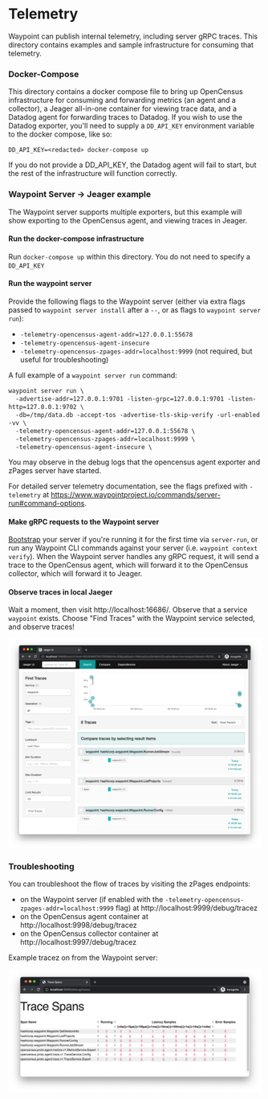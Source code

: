 # Telemetry

Waypoint can publish internal telemetry, including server gRPC traces.
This directory contains examples and sample infrastructure for consuming that telemetry.

### Docker-Compose
This directory contains a docker compose file to bring up OpenCensus infrastructure
for consuming and forwarding metrics (an agent and a collector), a Jeager
all-in-one container for viewing trace data, and a Datadog agent for
forwarding traces to Datadog. If you wish to use the Datadog exporter, you'll
need to supply a `DD_API_KEY` environment variable to the docker compose, like so:

```
DD_API_KEY=<redacted> docker-compose up
```

If you do not provide a DD_API_KEY, the Datadog agent will fail to start, but the
rest of the infrastructure will function correctly.

### Waypoint Server -> Jeager example


The Waypoint server supports multiple exporters, but this example will show exporting
to the OpenCensus agent, and viewing traces in Jeager.

#### Run the docker-compose infrastructure
Run `docker-compose up` within this directory. You do not need to specify a `DD_API_KEY`

#### Run the waypoint server

Provide the following flags to the Waypoint server (either via extra flags passed to `waypoint server install` after a `--`,
or as flags to `waypoint server run`):

- `-telemetry-opencensus-agent-addr=127.0.0.1:55678`
- `-telemetry-opencensus-agent-insecure`
- `-telemetry-opencensus-zpages-addr=localhost:9999` (not required, but useful for troubleshooting)

A full example of a `waypoint server run` command:
```
waypoint server run \
  -advertise-addr=127.0.0.1:9701 -listen-grpc=127.0.0.1:9701 -listen-http=127.0.0.1:9702 \
  -db=/tmp/data.db -accept-tos -advertise-tls-skip-verify -url-enabled -vv \
  -telemetry-opencensus-agent-addr=127.0.0.1:55678 \
  -telemetry-opencensus-zpages-addr=localhost:9999 \
  -telemetry-opencensus-agent-insecure \
```

You may observe in the debug logs that the opencensus agent exporter and zPages server have started.

For detailed server telemetry documentation, see the flags prefixed with `-telemetry`
at https://www.waypointproject.io/commands/server-run#command-options. 

#### Make gRPC requests to the Waypoint server

[Bootstrap](https://www.waypointproject.io/commands/server-bootstrap) your server if you're running it for the first
time via `server-run`, or run any Waypoint CLI commands against your server (i.e. `waypoint context verify`).
When the Waypoint server handles any gRPC request, it will send a trace to the OpenCensus agent, which will
forward it to the OpenCensus collector, which will forward it to Jeager.

#### Observe traces in local Jaeger

Wait a moment, then visit http://localhost:16686/. Observe that a service `waypoint` exists. Choose "Find Traces"
with the Waypoint service selected, and observe traces!

![jaeger traces](images/jeager-traces.png)

### Troubleshooting

You can troubleshoot the flow of traces by visiting the zPages endpoints:
- on the Waypoint server (if enabled with the `-telemetry-opencensus-zpages-addr=localhost:9999` flag) at http://localhost:9999/debug/tracez
- on the OpenCensus agent container at http://localhost:9998/debug/tracez
- on the OpenCensus collector container at http://localhost:9997/debug/tracez

Example tracez on from the Waypoint server:

![tracez example](images/tracez-example.png)